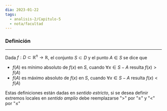 ```yaml
---
dia: 2023-01-22
tags:
  - analisis-2/Capitulo-5
  - nota/facultad
---
```

### Definición
---
Dada $f : D \subset \mathbb{R}^n \to \mathbb{R}$, el conjunto $S \subset D$ y el punto $A \in S$ se dice que 

 * $f(A)$ es mínimo absoluto de $f(x)$ en $S$, cuando $\forall x \in S - {A}$ resulta $f(x) > f(A)$
 * $f(A)$ es máximo absoluto de $f(x)$ en $S$, cuando $\forall x \in S - {A}$ resulta $f(x) < f(A)$

Estas definiciones están dadas en _sentido estricto_, si se desea definir extremos locales en _sentido amplio_ debe reemplazarse "$>$" por "$\ge$" y "$<$" por "$\le$"